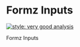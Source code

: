 # Formz Inputs

[![style: very good analysis][very_good_analysis_badge]][very_good_analysis_link]

Formz Inputs

[very_good_analysis_badge]: https://img.shields.io/badge/style-very_good_analysis-B22C89.svg
[very_good_analysis_link]: https://pub.dev/packages/very_good_analysis
